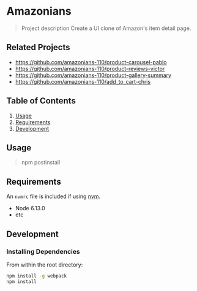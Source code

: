 # Amazonians
> Project description
Create a UI clone of Amazon's item detail page.

## Related Projects

  - https://github.com/amazonians-110/product-carousel-pablo
  - https://github.com/amazonians-110/product-reviews-victor
  - https://github.com/amazonians-110/product-gallery-summary
  - https://github.com/amazonians-110/add_to_cart-chris

## Table of Contents

1. [Usage](#Usage)
1. [Requirements](#requirements)
1. [Development](#development)

## Usage

> npm postinstall

## Requirements

An `nvmrc` file is included if using [nvm](https://github.com/creationix/nvm).

- Node 6.13.0
- etc

## Development

### Installing Dependencies

From within the root directory:

```sh
npm install -g webpack
npm install
```

